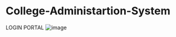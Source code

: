 # College-Administartion-System
LOGIN PORTAL
![image](https://user-images.githubusercontent.com/60057118/173636114-48377d11-213e-4069-9da6-edfced3f3a93.png)
